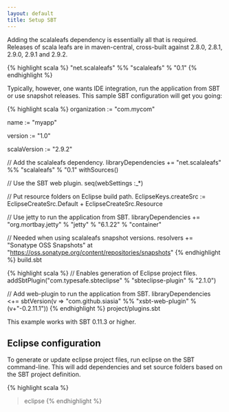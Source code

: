```yaml
---
layout: default
title: Setup SBT
---
```


Adding the scalaleafs dependency is essentially all that is required. Releases of scala leafs are in maven-central, cross-built against 2.8.0, 2.8.1, 2.9.0, 2.9.1 and 2.9.2. 

{% highlight scala %}
"net.scalaleafs" %% "scalaleafs" % "0.1"
{% endhighlight %}

Typically, however, one wants IDE integration, run the application from SBT or use snapshot releases. This sample SBT configuration will get you going:

{% highlight scala %}
organization := "com.mycom"

name := "myapp"

version := "1.0"

scalaVersion := "2.9.2"

// Add the scalaleafs dependency.
libraryDependencies += "net.scalaleafs" %% "scalaleafs" % "0.1" withSources()

// Use the SBT web plugin.
seq(webSettings :_*)

// Put resource folders on Eclipse build path.
EclipseKeys.createSrc := EclipseCreateSrc.Default + EclipseCreateSrc.Resource

// Use jetty to run the application from SBT.
libraryDependencies += "org.mortbay.jetty" % "jetty" % "6.1.22" % "container"

// Needed when using scalaleafs snapshot versions. 
resolvers += "Sonatype OSS Snapshots" at "https://oss.sonatype.org/content/repositories/snapshots"
{% endhighlight %}
<label>build.sbt</label>

{% highlight scala %}
// Enables generation of Eclipse project files.
addSbtPlugin("com.typesafe.sbteclipse" % "sbteclipse-plugin" % "2.1.0")

// Add web-plugin to run the application from SBT.
libraryDependencies <+= sbtVersion(v => "com.github.siasia" %% "xsbt-web-plugin" % (v+"-0.2.11.1"))
{% endhighlight %}
<label>project/plugins.sbt</label>

This example works with SBT 0.11.3 or higher.

## Eclipse configuration

To generate or update eclipse project files, run eclipse on the SBT command-line. This will add dependencies and set source folders based on the SBT project definition.

{% highlight scala %}
> eclipse
{% endhighlight %}
